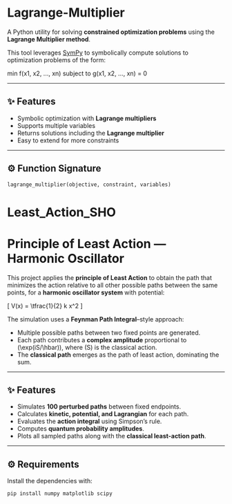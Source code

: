 # Lagrange-Multiplier

A Python utility for solving **constrained optimization problems** using the **Lagrange Multiplier method**.  

This tool leverages [SymPy](https://www.sympy.org/) to symbolically compute solutions to optimization problems of the form:  

min f(x1, x2, ..., xn)   subject to   g(x1, x2, ..., xn) = 0

---

## ✨ Features
- Symbolic optimization with **Lagrange multipliers**
- Supports multiple variables
- Returns solutions including the **Lagrange multiplier**
- Easy to extend for more constraints

---

## ⚙️ Function Signature

```python
lagrange_multiplier(objective, constraint, variables)
```

# Least_Action_SHO
# Principle of Least Action — Harmonic Oscillator

This project applies the **principle of Least Action** to obtain the path that minimizes the action relative to all other possible paths between the same points, for a **harmonic oscillator system** with potential:

\[
V(x) = \tfrac{1}{2} k x^2
\]

The simulation uses a **Feynman Path Integral**–style approach:  
- Multiple possible paths between two fixed points are generated.  
- Each path contributes a **complex amplitude** proportional to \(\exp(iS/\hbar)\), where \(S\) is the classical action.  
- The **classical path** emerges as the path of least action, dominating the sum.  

---

## ✨ Features
- Simulates **100 perturbed paths** between fixed endpoints.  
- Calculates **kinetic, potential, and Lagrangian** for each path.  
- Evaluates the **action integral** using Simpson’s rule.  
- Computes **quantum probability amplitudes**.  
- Plots all sampled paths along with the **classical least-action path**.  

---

## ⚙️ Requirements
Install the dependencies with:
```bash
pip install numpy matplotlib scipy
